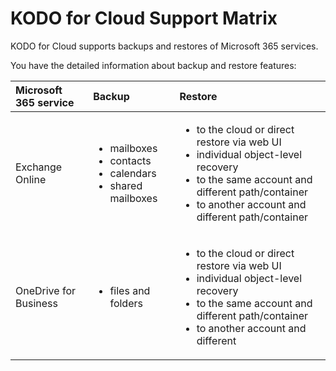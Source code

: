 # KODO for Cloud Support Matrix

KODO for Cloud supports backups and restores of Microsoft 365 services. 

 You have the detailed information about backup and restore features:

<table>
  <thead>
    <tr>
      <th style="text-align:left">Microsoft 365 service</th>
      <th style="text-align:left">Backup</th>
      <th style="text-align:left">Restore</th>
    </tr>
  </thead>
  <tbody>
    <tr>
      <td style="text-align:left">Exchange Online</td>
      <td style="text-align:left">
        <ul>
          <li>mailboxes</li>
          <li>contacts</li>
          <li>calendars</li>
          <li>shared mailboxes</li>
        </ul>
      </td>
      <td style="text-align:left">
        <p></p>
        <ul>
          <li>to the cloud or direct restore via web UI</li>
          <li>individual object-level recovery</li>
          <li>to the same account and different path/container</li>
          <li>to another account and different path/container</li>
        </ul>
      </td>
    </tr>
    <tr>
      <td style="text-align:left">OneDrive for Business</td>
      <td style="text-align:left">
        <p></p>
        <ul>
          <li>files and folders</li>
        </ul>
      </td>
      <td style="text-align:left">
        <ul>
          <li>to the cloud or direct restore via web UI</li>
          <li>individual object-level recovery</li>
          <li>to the same account and different path/container</li>
          <li>to another account and different</li>
        </ul>
      </td>
    </tr>
  </tbody>
</table>

